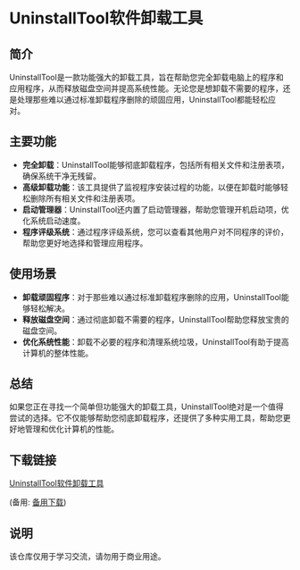 # UninstallTool软件卸载工具

## 简介
UninstallTool是一款功能强大的卸载工具，旨在帮助您完全卸载电脑上的程序和应用程序，从而释放磁盘空间并提高系统性能。无论您是想卸载不需要的程序，还是处理那些难以通过标准卸载程序删除的顽固应用，UninstallTool都能轻松应对。

## 主要功能
- **完全卸载**：UninstallTool能够彻底卸载程序，包括所有相关文件和注册表项，确保系统干净无残留。
- **高级卸载功能**：该工具提供了监视程序安装过程的功能，以便在卸载时能够轻松删除所有相关文件和注册表项。
- **启动管理器**：UninstallTool还内置了启动管理器，帮助您管理开机启动项，优化系统启动速度。
- **程序评级系统**：通过程序评级系统，您可以查看其他用户对不同程序的评价，帮助您更好地选择和管理应用程序。

## 使用场景
- **卸载顽固程序**：对于那些难以通过标准卸载程序删除的应用，UninstallTool能够轻松解决。
- **释放磁盘空间**：通过彻底卸载不需要的程序，UninstallTool帮助您释放宝贵的磁盘空间。
- **优化系统性能**：卸载不必要的程序和清理系统垃圾，UninstallTool有助于提高计算机的整体性能。

## 总结
如果您正在寻找一个简单但功能强大的卸载工具，UninstallTool绝对是一个值得尝试的选择。它不仅能够帮助您彻底卸载程序，还提供了多种实用工具，帮助您更好地管理和优化计算机的性能。

## 下载链接
[UninstallTool软件卸载工具](https://pan.quark.cn/s/a0c2fc3d1994) 

(备用: [备用下载](https://pan.baidu.com/s/1tI_fXSWhGNna83mu1Och7A?pwd=1234))

## 说明

该仓库仅用于学习交流，请勿用于商业用途。
